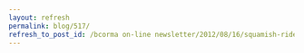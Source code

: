 ```yaml
---
layout: refresh
permalink: blog/517/
refresh_to_post_id: /bcorma on-line newsletter/2012/08/16/squamish-ride-school-coming-the-weekend-of-september-8th-and-9th-sign-up-today-to-get-a-spot
---
```


